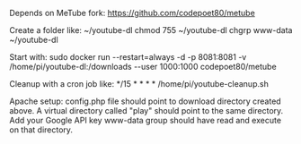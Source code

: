 Depends on MeTube fork: 
https://github.com/codepoet80/metube

Create a folder like: ~/youtube-dl
chmod 755 ~/youtube-dl
chgrp www-data ~/youtube-dl

Start with:
sudo docker run --restart=always -d -p 8081:8081 -v /home/pi/youtube-dl:/downloads --user 1000:1000 codepoet80/metube

Cleanup with a cron job like:
*/15 * * * * /home/pi/youtube-cleanup.sh

Apache setup:
config.php file should point to download directory created above.
A virtual directory called "play" should point to the same directory.
Add your Google API key
www-data group should have read and execute on that directory.
